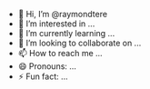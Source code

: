 - 👋 Hi, I’m @raymondtere
- 👀 I’m interested in ...
- 🌱 I’m currently learning ...
- 💞️ I’m looking to collaborate on ...
- 📫 How to reach me ...
- 😄 Pronouns: ...
- ⚡ Fun fact: ...

<!---
raymondtere/raymondtere is a ✨ special ✨ repository because its `README.md` (this file) appears on your GitHub profile.
You can click the Preview link to take a look at your changes.
--->
